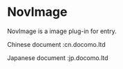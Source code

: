 # NovImage

NovImage is a image plug-in for entry.

Chinese document :cn.docomo.ltd 

Japanese document :jp.docomo.ltd 
